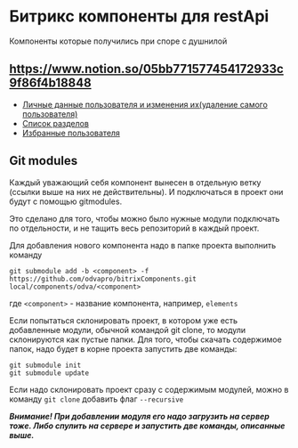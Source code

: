 # Битрикс компоненты для restApi
Компоненты которые  получились при споре с душнилой
## https://www.notion.so/05bb771577454172933c9f86f4b18848

- [Личные данные пользователя и изменения их(удаление самого пользователя)](https://github.com/Eressleep/bitrixApiComponent/tree/personalAccount/personalAccount)
- [Список разделов](https://github.com/Eressleep/bitrixApiComponent/tree/section/section)
- [Избранные пользователя](https://github.com/Eressleep/bitrixApiComponent/tree/favorites/favorites)


## Git modules

Каждый уважающий себя компонент вынесен в отдельную ветку (ссылки выше на них не действительны).
И подключаться в проект они будут с помощью gitmodules.

Это сделано для того, чтобы можно было нужные модули подключать по отдельности, и не тащить весь репозиторий в каждый проект.

Для добавления нового компонента надо в папке проекта выполнить команду

```git submodule add -b <component> -f https://github.com/odvapro/bitrixComponents.git local/components/odva/<component>```

где ```<component>``` - название компонента, например, ```elements```

Если попытаться склонировать проект, в котором уже есть добавленные модули, обычной командой git clone,
то модули склонируются как пустые папки. Для того, чтобы скачать содержимое папок, надо будет в корне проекта запустить две команды:

```
git submodule init
git submodule update
```

Если надо склонировать проект сразу с содержимым модулей, можно в команду ```git clone``` добавить флаг ```--recursive```

***Внимание! При добавлении модуля его надо загрузить на сервер тоже. Либо спулить на сервере и запустить две команды, описанные выше.***
